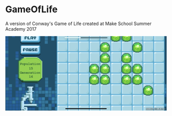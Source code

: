 # GameOfLife
A version of Conway's Game of Life created at Make School Summer Academy 2017

![Game of Life](IMG_5579.png)
